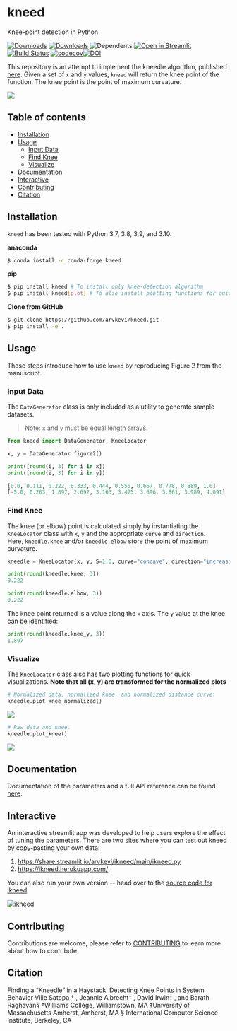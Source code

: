 # kneed
 Knee-point detection in Python

[![Downloads](https://pepy.tech/badge/kneed)](https://pepy.tech/project/kneed) [![Downloads](https://pepy.tech/badge/kneed/week)](https://pepy.tech/project/kneed) ![Dependents](https://badgen.net/github/dependents-repo/arvkevi/kneed/?icon=github) [![Open in Streamlit](https://static.streamlit.io/badges/streamlit_badge_black_white.svg)](https://share.streamlit.io/arvkevi/ikneed/main/ikneed.py) [![Build Status](https://travis-ci.com/arvkevi/kneed.svg?branch=master)](https://travis-ci.com/arvkevi/kneed) [![codecov](https://codecov.io/gh/arvkevi/kneed/branch/master/graph/badge.svg)](https://codecov.io/gh/arvkevi/kneed)[![DOI](https://zenodo.org/badge/113799037.svg)](https://zenodo.org/badge/latestdoi/113799037)


This repository is an attempt to implement the kneedle algorithm, published [here](https://www1.icsi.berkeley.edu/~barath/papers/kneedle-simplex11.pdf). Given a set of `x` and `y` values, `kneed` will return the knee point of the function. The knee point is the point of maximum curvature.

![](https://raw.githubusercontent.com/arvkevi/kneed/master/images/functions_args_summary.png)

## Table of contents
- [Installation](#installation)
- [Usage](#usage)
  - [Input Data](#input-data)
  - [Find Knee](#find-knee)
  - [Visualize](#visualize)
- [Documentation](#documentation)
- [Interactive](#interactive)
- [Contributing](#contributing)
- [Citation](#citation)

## Installation  
`kneed` has been tested with Python 3.7, 3.8, 3.9, and 3.10.

**anaconda**
```bash
$ conda install -c conda-forge kneed
```

**pip**
```bash
$ pip install kneed # To install only knee-detection algorithm
$ pip install kneed[plot] # To also install plotting functions for quick visualizations
```

**Clone from GitHub**
```bash
$ git clone https://github.com/arvkevi/kneed.git
$ pip install -e .
```

## Usage
These steps introduce how to use `kneed` by reproducing Figure 2 from the manuscript.

### Input Data
The `DataGenerator` class is only included as a utility to generate sample datasets. 
>  Note: `x` and `y` must be equal length arrays.
```python
from kneed import DataGenerator, KneeLocator

x, y = DataGenerator.figure2()

print([round(i, 3) for i in x])
print([round(i, 3) for i in y])

[0.0, 0.111, 0.222, 0.333, 0.444, 0.556, 0.667, 0.778, 0.889, 1.0]
[-5.0, 0.263, 1.897, 2.692, 3.163, 3.475, 3.696, 3.861, 3.989, 4.091]
```

### Find Knee  
The knee (or elbow) point is calculated simply by instantiating the `KneeLocator` class with `x`, `y` and the appropriate `curve` and `direction`.  
Here, `kneedle.knee` and/or `kneedle.elbow` store the point of maximum curvature.

```python
kneedle = KneeLocator(x, y, S=1.0, curve="concave", direction="increasing")

print(round(kneedle.knee, 3))
0.222

print(round(kneedle.elbow, 3))
0.222
```

The knee point returned is a value along the `x` axis. The `y` value at the knee can be identified:

```python
print(round(kneedle.knee_y, 3))
1.897
```

### Visualize
The `KneeLocator` class also has two plotting functions for quick visualizations.
**Note that all (x, y) are transformed for the normalized plots**
```python
# Normalized data, normalized knee, and normalized distance curve.
kneedle.plot_knee_normalized()
```

![](https://raw.githubusercontent.com/arvkevi/kneed/master/images/figure2.knee.png)

```python
# Raw data and knee.
kneedle.plot_knee()
```

![](https://raw.githubusercontent.com/arvkevi/kneed/master/images/figure2.knee.raw.png)

## Documentation
Documentation of the parameters and a full API reference can be found [here](https://kneed.readthedocs.io/).

## Interactive
An interactive streamlit app was developed to help users explore the effect of tuning the parameters.
There are two sites where you can test out kneed by copy-pasting your own data:
1. https://share.streamlit.io/arvkevi/ikneed/main/ikneed.py
2. https://ikneed.herokuapp.com/

You can also run your own version -- head over to the [source code for ikneed](https://github.com/arvkevi/ikneed).

![ikneed](images/ikneed.gif)

## Contributing

Contributions are welcome, please refer to [CONTRIBUTING](https://github.com/arvkevi/kneed/blob/master/CONTRIBUTING.md) 
to learn more about how to contribute.                            

## Citation

Finding a “Kneedle” in a Haystack:
Detecting Knee Points in System Behavior
Ville Satopa
†
, Jeannie Albrecht†
, David Irwin‡
, and Barath Raghavan§
†Williams College, Williamstown, MA
‡University of Massachusetts Amherst, Amherst, MA
§
International Computer Science Institute, Berkeley, CA
